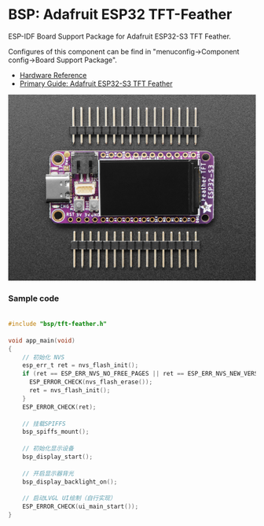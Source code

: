 # BSP: Adafruit ESP32 TFT-Feather

ESP-IDF Board Support Package for Adafruit ESP32-S3 TFT Feather.

Configures of this component can be find in "menuconfig->Component config->Board Support Package".

* [Hardware Reference](https://github.com/adafruit/Adafruit-ESP32-S3-TFT-Feather-PCB)
* [Primary Guide: Adafruit ESP32-S3 TFT Feather](https://learn.adafruit.com/adafruit-esp32-s3-tft-feather)

![image](https://github.com/adafruit/Adafruit-ESP32-S3-TFT-Feather-PCB/raw/main/assets/5483.jpg?raw=true)

### Sample code
```c

#include "bsp/tft-feather.h"

void app_main(void)
{
    // 初始化 NVS
    esp_err_t ret = nvs_flash_init();
    if (ret == ESP_ERR_NVS_NO_FREE_PAGES || ret == ESP_ERR_NVS_NEW_VERSION_FOUND) {
      ESP_ERROR_CHECK(nvs_flash_erase());
      ret = nvs_flash_init();
    }
    ESP_ERROR_CHECK(ret);

    // 挂载SPIFFS
    bsp_spiffs_mount();

    // 初始化显示设备
    bsp_display_start();

    // 开启显示器背光
    bsp_display_backlight_on();
    
    // 启动LVGL UI绘制（自行实现）
    ESP_ERROR_CHECK(ui_main_start());
}
```